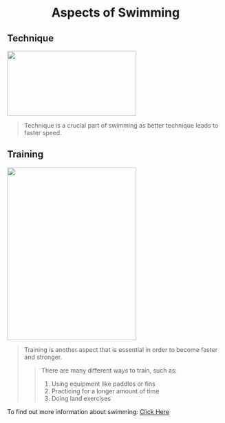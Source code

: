 # <center> Aspects of Swimming </center>
## Technique
<img src="https://d32ydbgkw6ghe6.cloudfront.net/production/uploads/cover_images/dcb1c8ce2677774579e854d473897f11ec4c/i1080x475.jpg" width="300" height="150">

> Technique is a crucial part of swimming as better technique leads to faster speed.

## Training
<img src="http://cen.acs.org/content/dam/cen/94/31/09431-cover-openercxd.jpg" width="300" height="400">

> Training is another aspect that is essential in order to become faster and stronger.
> > There are many different ways to train, such as:
> > 1. Using equipment like paddles or fins
> > 2. Practicing for a longer amount of time
> > 3. Doing land exercises

To find out more information about swimming: [Click Here](https://en.wikipedia.org/wiki/Swimming)
